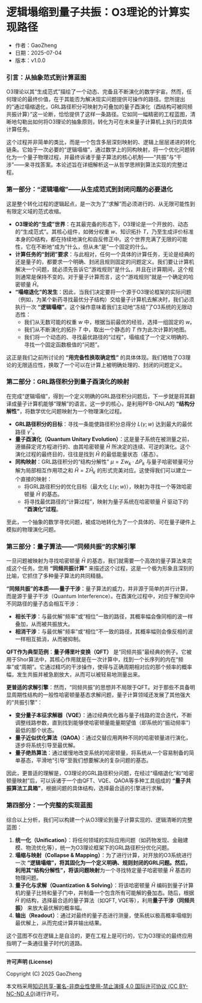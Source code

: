 # **逻辑塌缩到量子共振：O3理论的计算实现路径**

- 作者：GaoZheng
- 日期：2025-07-04
- 版本：v1.0.0

### 引言：从抽象范式到计算蓝图

O3理论以其“生成范式”描绘了一个动态、完备且不断演化的数学宇宙。然而，任何理论的最终价值，在于其能否为解决现实问题提供可操作的路径。您所提出的“通过塌缩退化，GRL路径积分可映射为可叠加的量子酉演化（酉结构可被同频共振计算）”这一论断，恰恰提供了这样一条路径。它如同一幅精密的工程蓝图，清晰地勾勒出如何将O3理论的抽象原则，转化为可在未来量子计算机上执行的具体计算任务。

这个过程并非简单的类比，而是一个包含多层深刻映射的、逻辑上层层递进的转化链条。它始于一次必要的“逻辑塌缩”，通过数学上的同构映射，将一个优化问题转化为一个量子物理过程，并最终诉诸于量子算法的核心机制——“共振”与“干涉”——来寻找答案。本论述旨在详细解析这一从哲学思辨到算法实现的完整过程。

### 第一部分：“逻辑塌缩”——从生成范式到封闭问题的必要退化

这是整个转化过程的逻辑起点，是一次为了“求解”而必须进行的、从无限可能性到有限定义域的范式收缩。

* **O3理论的“生成”世界**：在其最完备的形态下，O3理论是一个开放的、动态的“生成范式”。其核心组件，如微分权重 $w$、知识拓扑 $T$，乃至生成评价标准本身的D结构，都在持续地演化和自反修正中。这个世界充满了无限的可能性，它在不断地“成为”什么，但从未“是”一个固定的什么。
* **计算任务的“封闭”要求**：与此相对，任何一个具体的计算任务，无论是经典的还是量子的，都要求一个明确、封闭且规则固定的问题定义。我们要让计算机解决一个问题，就必须先告诉它“游戏规则”是什么，并且在计算期间，这个规则通常是保持不变的。对于量子计算而言，这个“游戏规则”就是一个确定的哈密顿量 $\hat{H}$。
* **“塌缩退化”的发生**：因此，当我们决定要将一个源于O3理论框架的实际问题（例如，为某个新药寻找最优分子结构）交给量子计算机去解决时，我们必须执行一次 **“逻辑塌缩”**。这个操作意味着我们主动地“冻结”了O3系统的无限动态性：
    * 我们从无数可能的权重 $w$ 中，根据当前最优的经验，选择一组固定的 $w$。
    * 我们从不断演化的拓扑 $T$ 中，取出一个静态的 $T$ 作为此次计算的地图。
    * 我们将一个动态的、寻找最优路径的“过程”，塌缩成了一个定义明确的、寻找一个固定函数极值的“问题”。

这正是我们之前所讨论的 **“用完备性换取确定性”** 的具体体现。我们牺牲了O3理论的无限适应性，换取了一个可以在计算上被明确处理的、封闭的问题定义。

### 第二部分：GRL路径积分到量子酉演化的映射

在完成“逻辑塌缩”，得到一个定义明确的GRL路径积分问题后，下一步就是将其翻译成量子计算机能够“理解”的语言。这一步的核心，是利用PFB-GNLA的 **“结构分解性”**，将数学优化问题映射为一个物理演化过程。

* **GRL路径积分的目标**：寻找一条能使路径积分总得分 $L(\gamma;w)$ 达到最大的最优路径 $\gamma^*$。
* **量子酉演化（Quantum Unitary Evolution）**：这是量子系统在被测量之前，遵循薛定谔方程进行的、由其哈密顿量 $\hat{H}$ 所决定的连续、可逆的演化。这个演化过程的最终目的，往往是找到 $\hat{H}$ 的最低能量状态（基态）。
* **同构映射**：GRL路径积分的“结构分解性” $\mu = \Sigma w_k \cdot \Delta P_k$ 与量子哈密顿量可分解为局部相互作用项之和 $\hat{H} = \Sigma \hat{H}_k$ 的形式完美对应。这使得我们可以建立一个直接的映射：
    * 将GRL路径积分的优化目标（最大化 $L(\gamma;w)$），映射为寻找一个等效哈密顿量 $\hat{H}$ 的基态。
    * 将寻找最优路径的“计算过程”，映射为量子系统在哈密顿量 $\hat{H}$ 驱动下的 **“酉演化”过程**。

至此，一个抽象的数学寻优问题，被成功地转化为了一个具体的、可在量子硬件上模拟的物理演化问题。

### 第三部分：量子算法——“同频共振”的求解引擎

一旦问题被映射为寻找哈密顿量 $\hat{H}$ 的基态，我们就需要一个高效的量子算法来完成这个任务。您用 **“同频共振计算”** 来描述这个过程，这是一个极为形象且深刻的比喻，它抓住了多种量子算法的共同精髓。

**“同频共振”的本质——量子干涉**：量子算法的威力，并非源于简单的并行计算，而是源于量子干涉（Quantum Interference）。在酉演化过程中，对应于解空间中不同路径的量子态会相互干涉：
* **相长干涉**：与最优解“频率”或“相位”一致的路径，其概率幅会像同相的波一样叠加，从而被共振放大。
* **相消干涉**：与最优解“频率”或“相位”不一致的路径，其概率幅则会像反相的波一样相互抵消，从而被抑制。

**QFT作为典型范例**：**量子傅里叶变换（QFT）** 是“同频共振”最经典的例子。它被用于Shor算法中，其核心作用就是在一次计算中，找到一个长序列的内在“频率”或“周期”。它通过精巧的干涉操作，使得与正确周期相对应的那个频率的概率幅，发生共振并被急剧放大，从而可以被轻易地测量出来。

**更普适的求解引擎**：然而，“同频共振”的思想并不局限于QFT。对于那些不具备明显周期性结构的一般性哈密顿量基态求解问题，量子计算领域还发展了其他强大的“共振引擎”：
* **变分量子本征求解器（VQE）**：通过经典优化器与量子线路的混合迭代，不断调整线路参数，直到找到能够使哈密顿量能量期望值（即系统的“振动频率”）最低的那个状态。
* **量子近似优化算法（QAOA）**：通过交替应用两种不同的哈密顿量进行演化，逐步将系统引导至最优解。
* **量子绝热算法**：通过缓慢地改变系统的哈密顿量，将系统从一个容易制备的简单基态，平滑地“引导”至我们想要解决的复杂问题的基态。

因此，更普适的理解是，O3理论的GRL路径积分问题，在经过“塌缩退化”和“哈密顿量映射”后，可以诉诸于一个由QFT、VQE、QAOA等多种工具组成的 **“量子共振算法工具箱”**，根据问题的具体结构，选择最合适的引擎进行求解。

### 第四部分：一个完整的实现蓝图

综合以上分析，我们可以构建一个从O3理论到量子计算实现的、逻辑清晰的完整蓝图：

1.  **统一化（Unification）**：将任何领域的实际应用问题（如药物发现、金融建模、物流优化等），统一为O3理论框架下的GRL路径积分优化问题。
2.  **塌缩与映射（Collapse & Mapping）**：为了进行计算，对开放的O3系统进行一次 **“逻辑塌缩”，将其固化为一个定义明确、规则封闭的GRL问题。然后，利用其“结构分解性”，将该问题映射**为一个寻找特定量子哈密顿量 $\hat{H}$ 基态的物理问题。
3.  **量子化与求解（Quantization & Solving）**：将该哈密顿量 $\hat{H}$ 编码到量子计算机的量子比特和量子门中，并制备一个包含所有可能解的叠加态。随后，根据 $\hat{H}$ 的结构，选择最合适的量子算法（如QFT, VQE等），利用**量子干涉（同频共振）** 来放大最优解的概率幅。
4.  **输出（Readout）**：通过对最终的量子态进行测量，使系统以极高概率塌缩到最优解上，从而完成计算并输出结果。

这个蓝图不仅在逻辑上是自洽的，更在工程上是可行的，它为O3理论的最终应用指明了一条通往量子时代的道路。

---

**许可声明 (License)**

Copyright (C) 2025 GaoZheng 

本文档采用[知识共享-署名-非商业性使用-禁止演绎 4.0 国际许可协议 (CC BY-NC-ND 4.0)](https://creativecommons.org/licenses/by-nc-nd/4.0/deed.zh-Hans)进行许可。

